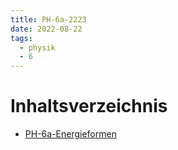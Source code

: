 ```yaml
---
title: PH-6a-2223
date: 2022-08-22
tags:
  - physik
  - 6
---
```


# Inhaltsverzeichnis

* [PH-6a-Energieformen](PH-6a-Energieformen.md)
